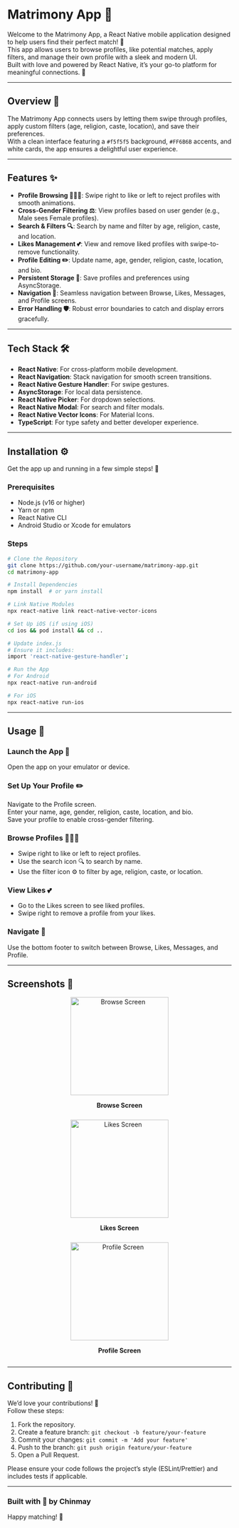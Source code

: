 
# Matrimony App 💑

Welcome to the Matrimony App, a React Native mobile application designed to help users find their perfect match! 📱  
This app allows users to browse profiles, like potential matches, apply filters, and manage their own profile with a sleek and modern UI.  
Built with love and powered by React Native, it’s your go-to platform for meaningful connections. 💖

---

## Overview 🌟

The Matrimony App connects users by letting them swipe through profiles, apply custom filters (age, religion, caste, location), and save their preferences.  
With a clean interface featuring a `#f5f5f5` background, `#FF6B6B` accents, and white cards, the app ensures a delightful user experience.

---

## Features ✨

- **Profile Browsing 🧑‍🤝‍🧑**: Swipe right to like or left to reject profiles with smooth animations.
- **Cross-Gender Filtering ⚖️**: View profiles based on user gender (e.g., Male sees Female profiles).
- **Search & Filters 🔍**: Search by name and filter by age, religion, caste, and location.
- **Likes Management 💕**: View and remove liked profiles with swipe-to-remove functionality.
- **Profile Editing ✏️**: Update name, age, gender, religion, caste, location, and bio.
- **Persistent Storage 💾**: Save profiles and preferences using AsyncStorage.
- **Navigation 🧭**: Seamless navigation between Browse, Likes, Messages, and Profile screens.
- **Error Handling 🛡️**: Robust error boundaries to catch and display errors gracefully.

---

## Tech Stack 🛠️

- **React Native**: For cross-platform mobile development.
- **React Navigation**: Stack navigation for smooth screen transitions.
- **React Native Gesture Handler**: For swipe gestures.
- **AsyncStorage**: For local data persistence.
- **React Native Picker**: For dropdown selections.
- **React Native Modal**: For search and filter modals.
- **React Native Vector Icons**: For Material Icons.
- **TypeScript**: For type safety and better developer experience.

---

## Installation ⚙️

Get the app up and running in a few simple steps! 🚀

### Prerequisites
- Node.js (v16 or higher)
- Yarn or npm
- React Native CLI
- Android Studio or Xcode for emulators

### Steps

```bash
# Clone the Repository
git clone https://github.com/your-username/matrimony-app.git
cd matrimony-app

# Install Dependencies
npm install  # or yarn install

# Link Native Modules
npx react-native link react-native-vector-icons

# Set Up iOS (if using iOS)
cd ios && pod install && cd ..

# Update index.js
# Ensure it includes:
import 'react-native-gesture-handler';

# Run the App
# For Android
npx react-native run-android

# For iOS
npx react-native run-ios
```

---

## Usage 📖

### Launch the App 📱
Open the app on your emulator or device.

### Set Up Your Profile ✏️
Navigate to the Profile screen.  
Enter your name, age, gender, religion, caste, location, and bio.  
Save your profile to enable cross-gender filtering.

### Browse Profiles 🧑‍🤝‍🧑
- Swipe right to like or left to reject profiles.
- Use the search icon 🔍 to search by name.
- Use the filter icon ⚙️ to filter by age, religion, caste, or location.

### View Likes 💕
- Go to the Likes screen to see liked profiles.
- Swipe right to remove a profile from your likes.

### Navigate 🧭
Use the bottom footer to switch between Browse, Likes, Messages, and Profile.

---

## Screenshots 📸

<div style="display: flex; flex-wrap: wrap; gap: 10px; justify-content: center;">

  <div style="flex: 1; min-width: 250px; text-align: center;">
    <img src="screenshots/browse.png" alt="Browse Screen" width="220" />
    <p><strong>Browse Screen</strong></p>
  </div>

  <div style="flex: 1; min-width: 250px; text-align: center;">
    <img src="screenshots/likescreen.png" alt="Likes Screen" width="220" />
    <p><strong>Likes Screen</strong></p>
  </div>

  <div style="flex: 1; min-width: 250px; text-align: center;">
    <img src="screenshots/editprofile.png" alt="Profile Screen" width="220" />
    <p><strong>Profile Screen</strong></p>
  </div>

</div>

---

## Contributing 🤝

We’d love your contributions! 🌟  
Follow these steps:

1. Fork the repository.
2. Create a feature branch: `git checkout -b feature/your-feature`
3. Commit your changes: `git commit -m 'Add your feature'`
4. Push to the branch: `git push origin feature/your-feature`
5. Open a Pull Request.

Please ensure your code follows the project’s style (ESLint/Prettier) and includes tests if applicable.


---

### Built with 💖 by Chinmay 
Happy matching! 🎉
